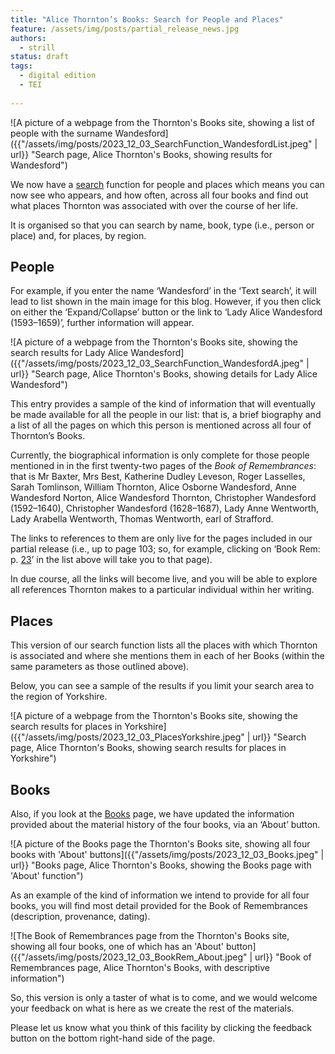 ```yaml
---
title: "Alice Thornton’s Books: Search for People and Places"
feature: /assets/img/posts/partial_release_news.jpg
authors:
  - strill
status: draft
tags:
  - digital edition
  - TEI
  
---
```


![A picture of a webpage from the Thornton's Books site, showing a list of people with the surname Wandesford]({{"/assets/img/posts/2023_12_03_SearchFunction_WandesfordList.jpeg" | url}} "Search page, Alice Thornton's Books, showing results for Wandesford")

We now have a [search](https://thornton.kdl.kcl.ac.uk/entities/) function for people and places which means you can now see who appears, and how often, across all four books and find out what places Thornton was associated with over the course of her life.

It is organised so that you can search by name, book, type (i.e., person or place) and, for places, by region.

## People

For example, if you enter the name ‘Wandesford’ in the ‘Text search’, it will lead to list shown in the main image for this blog.
However, if you then click on either the ‘Expand/Collapse’ button or the link to ‘Lady Alice Wandesford (1593–1659)’, further information will appear.

![A picture of a webpage from the Thornton's Books site, showing the search results for Lady Alice Wandesford]({{"/assets/img/posts/2023_12_03_SearchFunction_WandesfordA.jpeg" | url}} "Search page, Alice Thornton's Books, showing details for Lady Alice Wandesford")

This entry provides a sample of the kind of information that will eventually be made available for all the people in our list: that is, a brief biography and a list of all the pages on which this person is mentioned across all four of Thornton’s Books.

Currently, the biographical information is only complete for those people mentioned in in the first twenty-two pages of the *Book of Remembrances*: that is Mr Baxter, Mrs Best, Katherine Dudley Leveson, Roger Lasselles, Sarah Tomlinson, William Thornton, Alice Osborne Wandesford, Anne Wandesford Norton, Alice Wandesford Thornton, Christopher Wandesford (1592–1640), Christopher Wandesford (1628–1687), Lady Anne Wentworth, Lady Arabella Wentworth, Thomas Wentworth, earl of Strafford.

The links to references to them are only live for the pages included in our partial release (i.e., up to page 103; so, for example, clicking on ‘Book Rem: p. [23](https://thornton.kdl.kcl.ac.uk/books/viewer/?p0.lo=p.23&p0.vi=modern&hi=ppl:aow1)’ in the list above will take you to that page).

In due course, all the links will become live, and you will be able to explore all references Thornton makes to a particular individual within her writing.

## Places

This version of our search function lists all the places with which Thornton is associated and where she mentions them in each of her Books (within the same parameters as those outlined above).

Below, you can see a sample of the results if you limit your search area to the region of Yorkshire.

![A picture of a webpage from the Thornton's Books site, showing the search results for places in Yorkshire]({{"/assets/img/posts/2023_12_03_PlacesYorkshire.jpeg" | url}} "Search page, Alice Thornton's Books, showing search results for places in Yorkshire")

## Books

Also, if you look at the [Books](https://thornton.kdl.kcl.ac.uk/books/) page, we have updated the information provided about the material history of the four books, via an ‘About’ button. 

![A picture of the Books page the Thornton's Books site, showing all four books with 'About' buttons]({{"/assets/img/posts/2023_12_03_Books.jpeg" | url}} "Books page, Alice Thornton's Books, showing the Books page with 'About' function")

As an example of the kind of information we intend to provide for all four books, you will find most detail provided for the Book of Remembrances (description, provenance, dating).

![The Book of Remembrances page from the Thornton's Books site, showing all four books, one of which has an 'About' button]({{"/assets/img/posts/2023_12_03_BookRem_About.jpeg" | url}} "Book of Remembrances page, Alice Thornton's Books, with descriptive information")

So, this version is only a taster of what is to come, and we would welcome your feedback on what is here as we create the rest of the materials.

Please let us know what you think of this facility by clicking the feedback button on the bottom right-hand side of the page.
